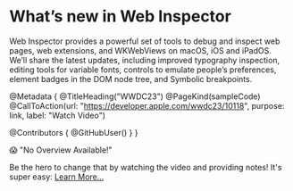 # What’s new in Web Inspector

Web Inspector provides a powerful set of tools to debug and inspect web pages, web extensions, and WKWebViews on macOS, iOS and iPadOS. We’ll share the latest updates, including improved typography inspection, editing tools for variable fonts, controls to emulate people’s preferences, element badges in the DOM node tree, and Symbolic breakpoints.

@Metadata {
   @TitleHeading("WWDC23")
   @PageKind(sampleCode)
   @CallToAction(url: "https://developer.apple.com/wwdc23/10118", purpose: link, label: "Watch Video")

   @Contributors {
      @GitHubUser(<replace this with your GitHub handle>)
   }
}

😱 "No Overview Available!"

Be the hero to change that by watching the video and providing notes! It's super easy:
 [Learn More…](https://wwdcnotes.github.io/WWDCNotes/documentation/wwdcnotes/contributing)
